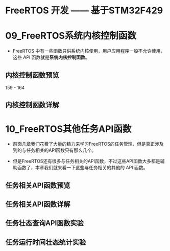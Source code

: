 # FreeRTOS 开发 —— 基于STM32F429

# 09_FreeRTOS系统内核控制函数

* FreeRTOS 中有一些函数只供系统内核使用，用户应用程序一般不允许使用，这些 API 函数就是**系统内核控制函数**。

## 内核控制函数预览

159 - 164

## 内核控制函数详解

# 10_FreeRTOS其他任务API函数

* 前面几章我们花费了大量的精力来学习FreeRTOS的任务管理，但是真正涉及到的与任务相关的API函数只有那么几个。

* 但是FreeRTOS还有很多与任务相关的API函数，不过这些API函数大多都是辅助函数了，本章我们就来看一下这些与任务相关的其他的 API 函数。

## 任务相关API函数预览

## 任务相关API函数详解

## 任务壮态查询API函数实验

## 任务运行时间壮态统计实验
